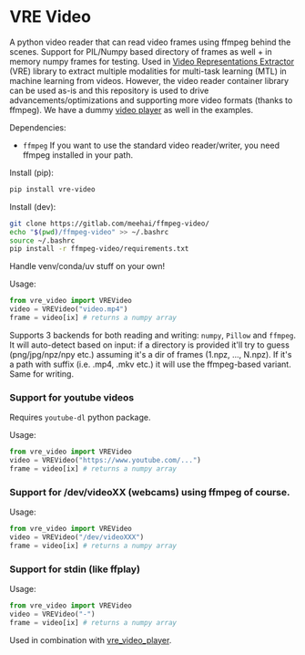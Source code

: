# VRE Video

A python video reader that can read video frames using ffmpeg behind the scenes. Support for PIL/Numpy based directory of frames as well + in memory numpy frames for testing. Used in [Video Representations Extractor](https://gitlab.com/video-representations-extractor/video-representations-extractor) (VRE) library to extract multiple modalities for multi-task learning (MTL) in machine learning from videos. However, the video reader container library can be used as-is and this repository is used to drive advancements/optimizations and supporting more video formats (thanks to ffmpeg). We have a dummy [video player](examples/vre-video-player/) as well in the examples.

Dependencies:
- `ffmpeg` If you want to use the standard video reader/writer, you need ffmpeg installed in your path.

Install (pip):
```bash
pip install vre-video
```

Install (dev):
```bash
git clone https://gitlab.com/meehai/ffmpeg-video/
echo "$(pwd)/ffmpeg-video" >> ~/.bashrc
source ~/.bashrc
pip install -r ffmpeg-video/requirements.txt
```

Handle venv/conda/uv stuff on your own!

Usage:
```python
from vre_video import VREVideo
video = VREVideo("video.mp4")
frame = video[ix] # returns a numpy array
```

Supports 3 backends for both reading and writing: `numpy`, `Pillow` and `ffmpeg`. It will auto-detect based on input: if a directory is provided it'll try to guess (png/jpg/npz/npy etc.) assuming it's a dir of frames (1.npz, ..., N.npz). If it's a path with suffix (i.e. .mp4, .mkv etc.) it will use the ffmpeg-based variant. Same for writing.

### Support for youtube videos

Requires `youtube-dl` python package.

Usage:
```python
from vre_video import VREVideo
video = VREVideo("https://www.youtube.com/...")
frame = video[ix] # returns a numpy array
```

### Support for /dev/videoXX (webcams) using ffmpeg of course.

Usage:
```python
from vre_video import VREVideo
video = VREVideo("/dev/videoXXX")
frame = video[ix] # returns a numpy array
```

### Support for stdin (like ffplay)

Usage:
```python
from vre_video import VREVideo
video = VREVideo("-")
frame = video[ix] # returns a numpy array
```

Used in combination with [vre_video_player](examples/vre-video-player/).
